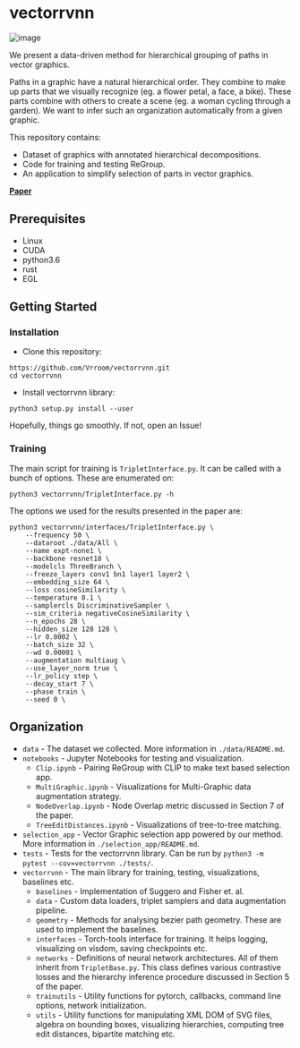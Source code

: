 # vectorrvnn

![image](https://user-images.githubusercontent.com/7254326/143408586-494c7a2c-bcee-4656-b8c2-336ac0587c6d.png)

We present a data-driven method for hierarchical grouping of paths in vector graphics. 

Paths in a graphic have a natural hierarchical order. They combine to make up parts that we visually recognize (eg. a flower petal, a face, a bike). These parts combine with others to create a scene (eg. a woman cycling through a garden). We want to infer such an organization automatically from a given graphic.

This repository contains:

* Dataset of graphics with annotated hierarchical decompositions.
* Code for training and testing ReGroup.
* An application to simplify selection of parts in vector graphics.

**[Paper](https://arxiv.org/abs/2111.11759)**

## Prerequisites

* Linux
* CUDA
* python3.6
* rust
* EGL

## Getting Started

### Installation

* Clone this repository:
```
https://github.com/Vrroom/vectorrvnn.git
cd vectorrvnn
```
* Install vectorrvnn library: 
```
python3 setup.py install --user
```

Hopefully, things go smoothly. If not, open an Issue!

### Training

The main script for training is `TripletInterface.py`. It can be called with a bunch of options. These are enumerated on: 

```
python3 vectorrvnn/TripletInterface.py -h 
```

The options we used for the results presented in the paper are:

```
python3 vectorrvnn/interfaces/TripletInterface.py \
    --frequency 50 \
    --dataroot ./data/All \
    --name expt-none1 \
    --backbone resnet18 \
    --modelcls ThreeBranch \
    --freeze_layers conv1 bn1 layer1 layer2 \
    --embedding_size 64 \
    --loss cosineSimilarity \
    --temperature 0.1 \
    --samplercls DiscriminativeSampler \
    --sim_criteria negativeCosineSimilarity \
    --n_epochs 28 \
    --hidden_size 128 128 \
    --lr 0.0002 \
    --batch_size 32 \
    --wd 0.00001 \
    --augmentation multiaug \
    --use_layer_norm true \
    --lr_policy step \
    --decay_start 7 \
    --phase train \
    --seed 0 \
```

## Organization

* `data` - The dataset we collected. More information in `./data/README.md`.
* `notebooks` - Jupyter Notebooks for testing and visualization.
    * `Clip.ipynb` - Pairing ReGroup with CLIP to make text based selection app.
    * `MultiGraphic.ipynb` - Visualizations for Multi-Graphic data augmentation strategy.
    * `NodeOverlap.ipynb` - Node Overlap metric discussed in Section 7 of the paper.
    * `TreeEditDistances.ipynb` - Visualizations of tree-to-tree matching.
* `selection_app` - Vector Graphic selection app powered by our method. More information in `./selection_app/README.md`.
* `tests` - Tests for the vectorrvnn library. Can be run by `python3 -m pytest --cov=vectorrvnn ./tests/`.
* `vectorrvnn` - The main library for training, testing, visualizations, baselines etc.
    * `baselines` - Implementation of Suggero and Fisher et. al.
    * `data` - Custom data loaders, triplet samplers and data augmentation pipeline.
    * `geometry` - Methods for analysing bezier path geometry. These are used to implement the baselines.
    * `interfaces` - Torch-tools interface for training. It helps logging, visualizing on visdom, saving checkpoints etc.
    * `networks` - Definitions of neural network architectures. All of them inherit from `TripletBase.py`. This class defines various contrastive losses and the hierarchy inference procedure discussed in Section 5 of the paper.
    * `trainutils` - Utility functions for pytorch, callbacks, command line options, network initialization.
    * `utils` - Utility functions for manipulating XML DOM of SVG files, algebra on bounding boxes, visualizing hierarchies, computing tree edit distances, bipartite matching etc. 



